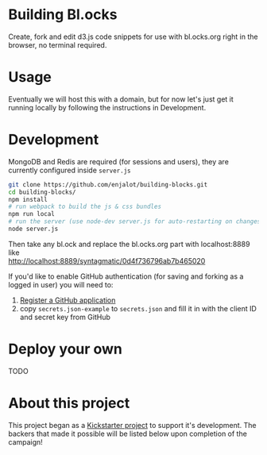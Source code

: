 # Building Bl.ocks
Create, fork and edit d3.js code snippets for use with bl.ocks.org right in the browser, no terminal required.

# Usage
Eventually we will host this with a domain, but for now let's just get it running locally by following the instructions in Development.

# Development

MongoDB and Redis are required (for sessions and users), they are currently configured inside `server.js`

```bash
git clone https://github.com/enjalot/building-blocks.git
cd building-blocks/
npm install
# run webpack to build the js & css bundles
npm run local
# run the server (use node-dev server.js for auto-restarting on changes to server code)
node server.js
```
Then take any bl.ock and replace the bl.ocks.org part with localhost:8889 like  
[http://localhost:8889/syntagmatic/0d4f736796ab7b465020](http://localhost:8889/syntagmatic/0d4f736796ab7b465020)  

If you'd like to enable GitHub authentication (for saving and forking as a logged in user) you will need to:  
1) [Register a GitHub application](https://github.com/settings/developers)  
2) copy `secrets.json-example` to `secrets.json` and fill it in with the client ID and secret key from GitHub  


# Deploy your own
TODO

# About this project
This project began as a [Kickstarter project](https://www.kickstarter.com/projects/1058500513/building-blocks-0) to support it's development. The backers that made it possible will be listed below upon completion of the campaign!
